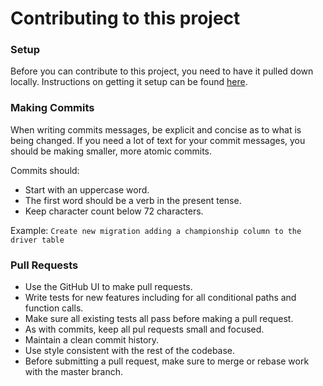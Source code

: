 # Contributing to this project

### Setup

Before you can contribute to this project, you need to have it pulled down locally. Instructions on getting it setup can be found [here](https://github.com/kayyali18/node-backend-server/README.md).

### Making Commits

When writing commits messages, be explicit and concise as to what is being changed. If you need a lot of text for your commit messages, you should be making smaller, more atomic commits.

Commits should:

- Start with an uppercase word.
- The first word should be a verb in the present tense.
- Keep character count below 72 characters.

Example: `Create new migration adding a championship column to the driver table`

### Pull Requests

- Use the GitHub UI to make pull requests.
- Write tests for new features including for all conditional paths and function calls.
- Make sure all existing tests all pass before making a pull request.
- As with commits, keep all pul requests small and focused.
- Maintain a clean commit history.
- Use style consistent with the rest of the codebase.
- Before submitting a pull request, make sure to merge or rebase work with the master branch.
